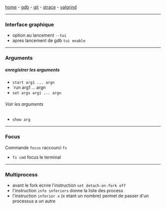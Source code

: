 [home](README.md) - [gdb](gdb.md) - [git](git.md) - [strace](strace.md) - [valgrind](valgrind.md)
***

### Interface graphique
- option au lancement `--tui`
- apres lancement de gdb `tui enable`
***
### Arguments
##### enregistrer les arguments
- `start arg1 ... argn`
- `run arg1 ... argn
- `set args arg1 ... argn`
###### Voir les arguments
- `show arg`
***
### Focus
Commande `focus` raccourci `fs`
- `fs cmd` focus le terminal
***
### Multiprocess
- avant le fork ecrire l'instruction `set detach-on-fork off`
- l'instruction `info inferiors` donne la liste des process
- l'instruction `inferior x` (x etant un nombre) permet de passer d'un processus a un autre